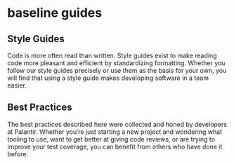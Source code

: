 # baseline guides

## Style Guides
Code is more often read than written. Style guides exist to make reading code more pleasant and efficient by
standardizing formatting. Whether you follow our style guides precisely or use them as the basis for your
own, you will find that using a style guide makes developing software in a team easier.

<link to java guide>

## Best Practices
The best practices described here were collected and honed by developers at Palantir. Whether
you’re just starting a new project and wondering what tooling to use, want to get better at
giving code reviews, or are trying to improve your test coverage, you can benefit from others
who have done it before.

<link to best practices>
